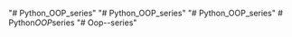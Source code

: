 "# Python_OOP_series" 
"# Python_OOP_series" 
"# Python_OOP_series" 
#   P y t h o n _ O O P _ s e r i e s  
 "# Oop--series" 
